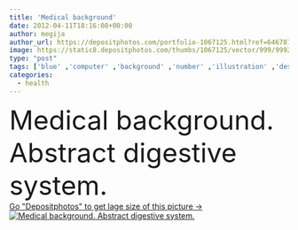 ```yaml
---
title: 'Medical background'
date: 2012-04-11T18:16:08+00:00
author: megija
author_url: https://depositphotos.com/portfolio-1067125.html?ref=64678756
image: https://static8.depositphotos.com/thumbs/1067125/vector/999/9992790/api_thumb_450.jpg?forcejpeg=true
type: "post"
tags: ['blue' ,'computer' ,'background' ,'number' ,'illustration' ,'design' ,'business' ,'human' ,'abstract' ,'health' ,'healthy' ,'pattern' ,'medicine' ,'medical' ,'technology' ,'style' ,'banner' ,'modern' ,'concept' ,'cell' ,'device' ,'fingers' ,'network' ,'body' ,'cover' ,'wallpaper' ,'stomach' ,'web' ,'template' ,'biology' ,'science' ,'lung' ,'company' ,'website' ,'system' ,'layout' ,'map' ,'organ' ,'chart' ,'scheme' ,'brochure' ,'anatomy' ,'diagram' ,'digestive' ,'clinic' ,'devices' ,'ache' ,'ladies' ,'lungs' ,'digestión' ]
categories: 
  - health
---
```

<div aling="center">
            <font size="60"> Medical background. Abstract digestive system.</font>   
</div>
<div>
    <a href='https://depositphotos.com/9992790/stock-illustration-medical-background.html?ref=64678756' target=_blank > Go "Depositphotos" to get lage size of this picture ->
        <img href='https://depositphotos.com/9992790/stock-illustration-medical-background.html?ref=64678756' src='https://static8.depositphotos.com/1067125/999/v/950/depositphotos_9992790-stock-illustration-medical-background.jpg?forcejpeg=true' alt='Medical background. Abstract digestive system.' >
    </a>
</div>
